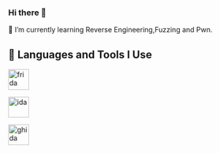 ### Hi there 👋


<!--
**chan233/chan233** is a ✨ _special_ ✨ repository because its `README.md` (this file) appears on your GitHub profile.

Here are some ideas to get you started:

- 🔭 I’m currently working on ...
- 🌱 I’m currently learning ...
- 👯 I’m looking to collaborate on ...
- 🤔 I’m looking for help with ...
- 💬 Ask me about ...
- 📫 How to reach me: ...
- 😄 Pronouns: ...
- ⚡ Fun fact: ...

-->
🌱 I’m currently learning Reverse Engineering,Fuzzing and Pwn.

<h2>🚀 Languages and Tools I Use</h2>
<p>

<a target="_blank" href="https://p3-juejin.byteimg.com/tos-cn-i-k3u1fbpfcp/d321bff2fa8e4f8d953939f5f5c171f3~tplv-k3u1fbpfcp-zoom-crop-mark:4536:4536:4536:2553.image" style="display: inline-block;"><img src="https://p3-juejin.byteimg.com/tos-cn-i-k3u1fbpfcp/d321bff2fa8e4f8d953939f5f5c171f3~tplv-k3u1fbpfcp-zoom-crop-mark:4536:4536:4536:2553.image" alt="frida" width="42" height="42" /></a>

<a target="_blank" href="https://appsitory.com/data/windows/icons/ida-pro/ida-pro.png" style="display: inline-block;"><img src="https://appsitory.com/data/windows/icons/ida-pro/ida-pro.png" alt="ida" width="42" height="42" /></a>

<a target="_blank" href="https://ghidra-sre.org/images/GHIDRA_1.png" style="display: inline-block;"><img src="https://ghidra-sre.org/images/GHIDRA_1.png" alt="ghida" width="42" height="42" /></a>


</p>


